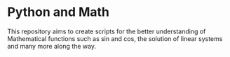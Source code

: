 # Python and Math

This repository aims to create scripts for the better understanding of Mathematical functions such as sin and cos,
the solution of linear systems and many more along the way. 
